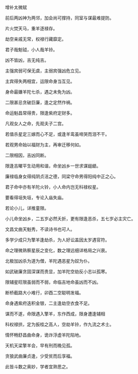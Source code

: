 增补太微赋

前后两凶神为两邻，加会尚可撑持，同室与谋最难提防。

片火焚天马，重羊逐禄存。

劫空亲戚无常，权禄行藏靡定。

君子哉魁钺，小人哉羊铃。

凶不皆凶，吉无纯吉。

主强宾弱可保无虞，主弱宾强凶危立见。

主宾得失两相宜，运限命身当互见。

身命最嫌羊陀七杀，遇之未免为凶。

二限甚忌贪破巨廉，逢之定然作祸。

命运魁昌常得贵，限逢紫府定财多。

凡观女人之命，先观夫子二宫。

若值杀星定三嫁而心不足，或逢羊鸾虽啼哭而泪不干。

若观男命始以福财为主，再审迁移何如。

二限相因，吉凶同断。

限逢吉曜平生动用和谐，命坐凶乡一世求谋龃龉。

廉禄临身女得纯阴贞洁之德，同梁守命男得阳纯中正之心。

君子命中亦有羊陀火铃，小人命内岂无科禄权星。

要看得垣失垣，专论入庙失庙。

若论小儿，详推童限。

小儿命坐凶乡，二五岁必然夭折，更有限逢恶杀，五七岁必主灾亡。

文昌文曲天魁秀，不读诗书也可人。

多学少成只为擎羊逢劫杀，为人好讼盖因太岁遇官符。

命之理微熟察星辰之变化，数之理远细详格局之兴衰。

北极加凶杀为道为僧，羊陀遇恶星为奴为仆。

如武破廉贪固深谋而贵显，加羊陀空劫反小志以孤寒。

限辅星旺限虽弱而不弱，命临吉地命虽凶而不凶。

断桥截路大小难行，卯酉二空聪明发福。

命身遇紫府迭积金银，二主逢劫空衣食不足。

谋而不遂，命限遇入擎羊，东作西成，限身遭逢辅相

科权禄拱，定为扳桂之高人，空劫羊铃，作九流之术士。

情怀畅舒昌曲命身，诡诈浮虚羊陀陷地。

天机天梁擎羊会，早有刑而晚见孤。

贪狼武曲廉贞逢，少受贫而后享福。

此皆斗数之奥妙，学者宜熟思之。

